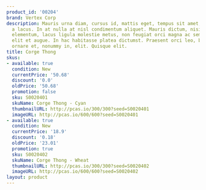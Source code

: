```yaml
---
product_id: '00204'
brand: Vertex Corp
description: Mauris urna diam, cursus id, mattis eget, tempus sit amet, risus. Mauris
  a lacus. In at nulla at nisl condimentum aliquet. Mauris dictum, nisi eget consequat
  elementum, lacus ligula molestie metus, non feugiat orci magna ac sem. Cras dignissim
  elit et augue. In hac habitasse platea dictumst. Praesent orci leo, bibendum nec,
  ornare et, nonummy in, elit. Quisque elit.
title: Corge Thong
skus:
- available: true
  condition: New
  currentPrice: '50.68'
  discount: '0.0'
  oldPrice: '50.68'
  promotion: false
  sku: S0020401
  skuName: Corge Thong - Cyan
  thumbnailURL: http://pcas.io/300/300?seed=S0020401
  imageURL: http://pcas.io/600/600?seed=S0020401
- available: true
  condition: New
  currentPrice: '18.9'
  discount: '0.18'
  oldPrice: '23.01'
  promotion: true
  sku: S0020402
  skuName: Corge Thong - Wheat
  thumbnailURL: http://pcas.io/300/300?seed=S0020402
  imageURL: http://pcas.io/600/600?seed=S0020402
layout: product
---
```

